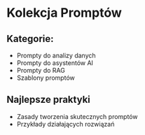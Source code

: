 # Kolekcja Promptów

## Kategorie:
- Prompty do analizy danych
- Prompty do asystentów AI
- Prompty do RAG
- Szablony promptów

## Najlepsze praktyki
- Zasady tworzenia skutecznych promptów
- Przykłady działających rozwiązań
